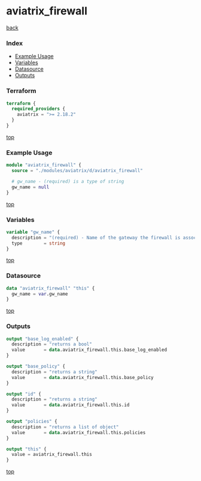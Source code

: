 # aviatrix_firewall

[back](../aviatrix.md)

### Index

- [Example Usage](#example-usage)
- [Variables](#variables)
- [Datasource](#datasource)
- [Outputs](#outputs)

### Terraform

```terraform
terraform {
  required_providers {
    aviatrix = ">= 2.18.2"
  }
}
```

[top](#index)

### Example Usage

```terraform
module "aviatrix_firewall" {
  source = "./modules/aviatrix/d/aviatrix_firewall"

  # gw_name - (required) is a type of string
  gw_name = null
}
```

[top](#index)

### Variables

```terraform
variable "gw_name" {
  description = "(required) - Name of the gateway the firewall is associated with."
  type        = string
}
```

[top](#index)

### Datasource

```terraform
data "aviatrix_firewall" "this" {
  gw_name = var.gw_name
}
```

[top](#index)

### Outputs

```terraform
output "base_log_enabled" {
  description = "returns a bool"
  value       = data.aviatrix_firewall.this.base_log_enabled
}

output "base_policy" {
  description = "returns a string"
  value       = data.aviatrix_firewall.this.base_policy
}

output "id" {
  description = "returns a string"
  value       = data.aviatrix_firewall.this.id
}

output "policies" {
  description = "returns a list of object"
  value       = data.aviatrix_firewall.this.policies
}

output "this" {
  value = aviatrix_firewall.this
}
```

[top](#index)